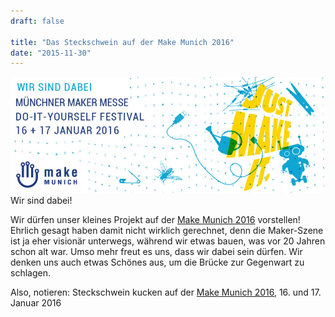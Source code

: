 ```yaml
---
draft: false

title: "Das Steckschwein auf der Make Munich 2016"
date: "2015-11-30"
---
```


![MakeMunich_Formatvorlagen-RGB-web_neueFarben](images/makemunich_facebook_wir-sind-dabei2_1200x4442-e1448877266673.jpg) Wir sind dabei!

Wir dürfen unser kleines Projekt auf der [Make Munich 2016](http://make-munich.de/) vorstellen! Ehrlich gesagt haben damit nicht wirklich gerechnet, denn die Maker-Szene ist ja eher visionär unterwegs, während wir etwas bauen, was vor 20 Jahren schon alt war. Umso mehr freut es uns, dass wir dabei sein dürfen. Wir denken uns auch etwas Schönes aus, um die Brücke zur Gegenwart zu schlagen.

Also, notieren: Steckschwein kucken auf der [Make Munich 2016](http://make-munich.de/), 16. und 17. Januar 2016
